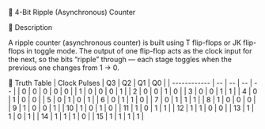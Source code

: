 🧮 4-Bit Ripple (Asynchronous) Counter

🔹 Description

A ripple counter (asynchronous counter) is built using T flip-flops or JK flip-flops in toggle mode.
The output of one flip-flop acts as the clock input for the next, so the bits “ripple” through — each stage toggles when the previous one changes from 1 → 0.


🔹 Truth Table
| Clock Pulses | Q3 | Q2 | Q1 | Q0 |
| ------------ | -- | -- | -- | -- |
| 0            | 0  | 0  | 0  | 0  |
| 1            | 0  | 0  | 0  | 1  |
| 2            | 0  | 0  | 1  | 0  |
| 3            | 0  | 0  | 1  | 1  |
| 4            | 0  | 1  | 0  | 0  |
| 5            | 0  | 1  | 0  | 1  |
| 6            | 0  | 1  | 1  | 0  |
| 7            | 0  | 1  | 1  | 1  |
| 8            | 1  | 0  | 0  | 0  |
| 9            | 1  | 0  | 0  | 1  |
| 10            | 1  | 0  | 1  | 0  |
| 11            | 1  | 0  | 1  | 1  |
| 12            | 1  | 1  | 0  | 0  |
| 13            | 1  | 1  | 0  | 1  |
| 14            | 1  | 1  | 1  | 0  |
| 15            | 1  | 1  | 1  | 1  |


